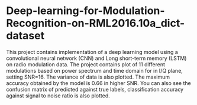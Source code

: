 # Deep-learning-for-Modulation-Recognition-on-RML2016.10a_dict-dataset
This project contains implementation of a deep learning model using a convolutional neural network (CNN) and Long short-term memory 
(LSTM) on radio modulation data. The project contains plot of  11 different modulations based on power spectrum and time domain 
for in I/Q plane, setting SNR=16. The variance of data is also plotted. The maximum accuracy obtained by the model is 0.66 in higher SNR. 
You can also see the confusion matrix of predicted against true labels, classification accuracy against signal to noise ratio is also plotted.
